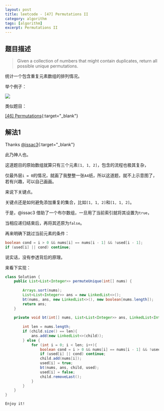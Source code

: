 ```yaml
---
layout: post
title: leetcode - [47] Permutations II
category: algorithm
tags: [algorithm]
excerpt: Permutations II
---
```


## 题目描述  

> Given a collection of numbers that might contain duplicates, return all possible unique permutations.  

统计一个包含重复元素数组的排列情况。  


举个例子：  

![](https://yyc-images.oss-cn-beijing.aliyuncs.com/leetcode_47_demo.png)  


类似题目：  

[[46] Permutations](http://yaoyichen.cn/algorithm/2020/04/28/leetcode-46.html){:target="_blank"}  


## 解法1


Thanks [@issac3](https://leetcode.com/problems/permutations/discuss/18239/A-general-approach-to-backtracking-questions-in-Java-(Subsets-Permutations-Combination-Sum-Palindrome-Partioning)){:target="_blank"}  


此乃神人也。  

这道题目的原始数组就算只有三个元素`[1, 1, 2]`，包含的流程也极其复杂，  

仅最外层`i = 0`的情况，就画了我整整一张`A4`纸，所以这道题，就不上示意图了，若有兴趣，可以自己画画。  


来说下关键点。  

关键点还是如何避免添加重复的集合，比如`[1, 1, 2]`和`[1, 1, 2]`。  

于是，@issac3 借助了一个布尔数组，一旦用了当前索引就将其设置为`true`，  

当相应递归结束后，再将其还原为`false`。  

再来明确下跳过当前元素的条件：  


``` java
boolean cond = i > 0 && nums[i] == nums[i - 1] && !used[i - 1];
if (used[i] || cond) continue;
```

说实话，没有参透背后的原理。  


来看下实现：  

``` java
class Solution {
    public List<List<Integer>> permuteUnique(int[] nums) {
        
        Arrays.sort(nums);
        List<List<Integer>> ans = new LinkedList<>();
        bt(nums, ans, new LinkedList<>(), new boolean[nums.length]);
        return ans;
    }
    
    private void bt(int[] nums, List<List<Integer>> ans, LinkedList<Integer> child, boolean[] used){
        
        int len = nums.length;
        if (child.size() == len){
            ans.add(new LinkedList<>(child));
        } else {
            for (int i = 0; i < len; i++){
                boolean cond = i > 0 && nums[i] == nums[i - 1] && !used[i - 1];
                if (used[i] || cond) continue;
                child.add(nums[i]);
                used[i] = true;
                bt(nums, ans, child, used);
                used[i] = false;
                child.removeLast();
            }
        }
    }
}
```

`Enjoy it!`